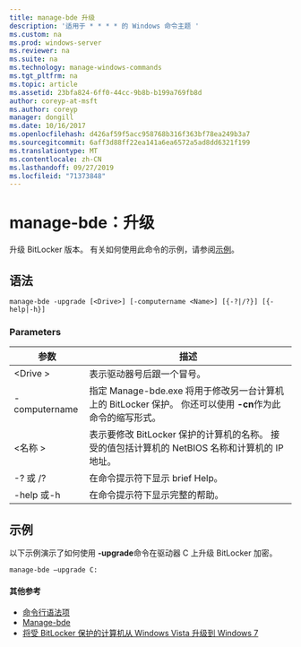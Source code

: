 ```yaml
---
title: manage-bde 升级
description: '适用于 * * * * 的 Windows 命令主题 '
ms.custom: na
ms.prod: windows-server
ms.reviewer: na
ms.suite: na
ms.technology: manage-windows-commands
ms.tgt_pltfrm: na
ms.topic: article
ms.assetid: 23bfa824-6ff0-44cc-9b8b-b199a769fb8d
author: coreyp-at-msft
ms.author: coreyp
manager: dongill
ms.date: 10/16/2017
ms.openlocfilehash: d426af59f5acc958768b316f363bf78ea249b3a7
ms.sourcegitcommit: 6aff3d88ff22ea141a6ea6572a5ad8dd6321f199
ms.translationtype: MT
ms.contentlocale: zh-CN
ms.lasthandoff: 09/27/2019
ms.locfileid: "71373848"
---
```

# <a name="manage-bde-upgrade"></a>manage-bde：升级



升级 BitLocker 版本。 有关如何使用此命令的示例，请参阅[示例](#BKMK_Examples)。

## <a name="syntax"></a>语法

```
manage-bde -upgrade [<Drive>] [-computername <Name>] [{-?|/?}] [{-help|-h}]
```

### <a name="parameters"></a>Parameters

|参数|描述|
|---------|-----------|
|\<Drive >|表示驱动器号后跟一个冒号。|
|-computername|指定 Manage-bde.exe 将用于修改另一台计算机上的 BitLocker 保护。 你还可以使用 **-cn**作为此命令的缩写形式。|
|\<名称 >|表示要修改 BitLocker 保护的计算机的名称。 接受的值包括计算机的 NetBIOS 名称和计算机的 IP 地址。|
|-? 或 /?|在命令提示符下显示 brief Help。|
|-help 或-h|在命令提示符下显示完整的帮助。|

## <a name="BKMK_Examples"></a>示例

以下示例演示了如何使用 **-upgrade**命令在驱动器 C 上升级 BitLocker 加密。
```
manage-bde –upgrade C:
```

#### <a name="additional-references"></a>其他参考

-   [命令行语法项](command-line-syntax-key.md)
-   [Manage-bde](manage-bde.md)
-   [将受 BitLocker 保护的计算机从 Windows Vista 升级到 Windows 7](https://technet.microsoft.com/library/ee424325(v=ws.10).aspx)
